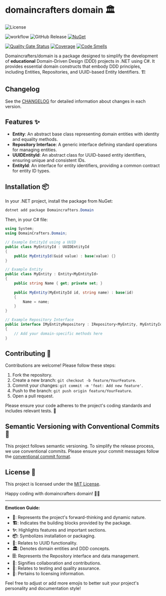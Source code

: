 # domaincrafters domain 🏛️

![License](https://img.shields.io/badge/license-MIT-blue.svg)

![workflow](https://github.com/domaincrafters/ddd_dotnet_domain/actions/workflows/ci.yml/badge.svg)
![GitHub Release](https://img.shields.io/github/v/release/domaincrafters/ddd_dotnet_domain)
[![NuGet](https://img.shields.io/nuget/v/Domaincrafters.Domain
)](https://img.shields.io/nuget/v/Domaincrafters.Domain
)

[![Quality Gate Status](https://sonarcloud.io/api/project_badges/measure?project=domaincrafters.dotnet.domain&metric=alert_status)](https://sonarcloud.io/summary/new_code?id=domaincrafters.dotnet.domain)
[![Coverage](https://sonarcloud.io/api/project_badges/measure?project=domaincrafters.dotnet.domain&metric=coverage)](https://sonarcloud.io/summary/new_code?id=domaincrafters.dotnet.domain)
[![Code Smells](https://sonarcloud.io/api/project_badges/measure?project=domaincrafters.dotnet.domain&metric=code_smells)](https://sonarcloud.io/summary/new_code?id=domaincrafters.dotnet.domain)

Domaincrafters/domain is a package designed to simplify the development of **educational** Domain-Driven Design (DDD) projects in .NET using C#. It provides essential domain constructs that embody DDD principles, including Entities, Repositories, and UUID-based Entity Identifiers. 🏗️

## Changelog

See the [CHANGELOG](CHANGELOG.md) for detailed information about changes in each version.

## Features ✨

- **Entity**: An abstract base class representing domain entities with identity and equality methods.
- **Repository Interface**: A generic interface defining standard operations for managing entities.
- **UUIDEntityId**: An abstract class for UUID-based entity identifiers, ensuring unique and consistent IDs.
- **EntityId**: An interface for entity identifiers, providing a common contract for entity ID types.

## Installation 📦

In your .NET project, install the package from NuGet:
```powershell
dotnet add package Domaincrafters.Domain
```

Then, in your C# file:
```csharp
using System;
using DomainCrafters.Domain;

// Example EntityId using a UUID
public class MyEntityId : UUIDEntityId
{
    public MyEntityId(Guid value) : base(value) {}
}

// Example Entity
public class MyEntity : Entity<MyEntityId>
{
    public string Name { get; private set; }
    
    public MyEntity(MyEntityId id, string name) : base(id)
    {
        Name = name;
    }
}

// Example Repository Interface
public interface IMyEntityRepository : IRepository<MyEntity, MyEntityId>
{
    // Add your domain-specific methods here
}

```

## Contributing 🤝

Contributions are welcome! Please follow these steps:

1. Fork the repository.
2. Create a new branch: `git checkout -b feature/YourFeature`.
3. Commit your changes: `git commit -m 'feat: Add new feature'`.
4. Push to the branch: `git push origin feature/YourFeature`.
5. Open a pull request.

Please ensure your code adheres to the project's coding standards and includes relevant tests. 🧪

## Semantic Versioning with Conventional Commits 🔄

This project follows semantic versioning. To simplify the release process, we use conventional commits. Please ensure your commit messages follow the [conventional commit format](https://www.conventionalcommits.org/en/v1.0.0/).

## License 📝

This project is licensed under the [MIT License](LICENSE).

Happy coding with domaincrafters domain! 🚀✨

---

**Emoticon Guide:**

- **🚀**: Represents the project's forward-thinking and dynamic nature.
- **🏗️**: Indicates the building blocks provided by the package.
- **✨**: Highlights features and important sections.
- **📦**: Symbolizes installation or packaging.
- **🔑**: Relates to UUID functionality.
- **🏛️**: Denotes domain entities and DDD concepts.
- **🗄️**: Represents the Repository interface and data management.
- **🤝**: Signifies collaboration and contributions.
- **🧪**: Relates to testing and quality assurance.
- **📝**: Pertains to licensing information.

Feel free to adjust or add more emojis to better suit your project's personality and documentation style!